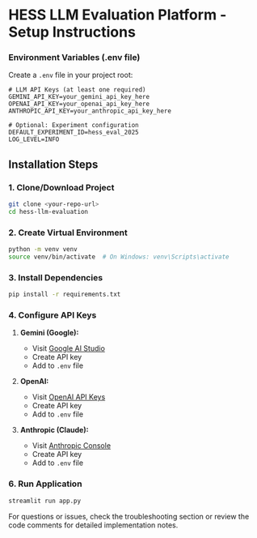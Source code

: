 # HESS LLM Evaluation Platform - Setup Instructions

### Environment Variables (.env file)

Create a `.env` file in your project root:

```env
# LLM API Keys (at least one required)
GEMINI_API_KEY=your_gemini_api_key_here
OPENAI_API_KEY=your_openai_api_key_here
ANTHROPIC_API_KEY=your_anthropic_api_key_here

# Optional: Experiment configuration
DEFAULT_EXPERIMENT_ID=hess_eval_2025
LOG_LEVEL=INFO
```

## Installation Steps

### 1. Clone/Download Project
```bash
git clone <your-repo-url>
cd hess-llm-evaluation
```

### 2. Create Virtual Environment
```bash
python -m venv venv
source venv/bin/activate  # On Windows: venv\Scripts\activate
```

### 3. Install Dependencies
```bash
pip install -r requirements.txt
```

### 4. Configure API Keys

1. **Gemini (Google):**
   - Visit [Google AI Studio](https://makersuite.google.com/app/apikey)
   - Create API key
   - Add to `.env` file

2. **OpenAI:**
   - Visit [OpenAI API Keys](https://platform.openai.com/api-keys)
   - Create API key
   - Add to `.env` file

3. **Anthropic (Claude):**
   - Visit [Anthropic Console](https://console.anthropic.com/)
   - Create API key
   - Add to `.env` file

### 6. Run Application
```bash
streamlit run app.py
```



For questions or issues, check the troubleshooting section or review the code comments for detailed implementation notes.
